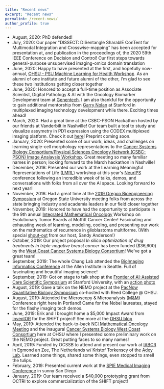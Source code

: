 ```yaml
---
title: "Recent news"
excerpt: "Recent news"
permalink: /recent-news/
author_profile: true
---
```


- August, 2020: PhD defended! 
- July, 2020: Our paper "DISSECT: DISentangle SharablE ConTent for Multimodal Integration and Crosswise-mapping” has been accepted for presentation at, and publication in the proceedings of, the 2020 59th IEEE Conference on Decision and Control! Our first steps towards general-purpose unsupervised imaging-omics domain translation
- June, 2020: Happy to have presented at the first, and hopefully now-annual, [OHSU - PSU Machine Learning for Health Workshop](http://www.pi4cs.org/mlhworkshop). As an alumni of one institute and future alumni of the other, I'm glad to see these two institutions getting closer together
- June, 2020: Honored to accept a full-time position as Associate Scientist, Digital Pathology & AI with the Oncology Biomarker Development team at [Genentech](https://www.gene.com/). I am also thankful for the opportunity to gain additional mentorship from [Garry Nolan](https://web.stanford.edu/group/nolan/) at Stanford in multiplexed imaging technology development while there. Exciting times ahead! 
- March, 2020: Had a great time at the CSBC-PSON Hackathon hosted by our friends at Vanderbilt in Nashville! Our team built a tool to study and visualize assymetry in PD1 expression using the CODEX multiplexed imaging platform. Check it out [here](https://github.com/IAWG-CSBC-PSON/pd1-asymmetry)! Preprint coming soon.
- January, 2020: Presented some of our work, ideas, and challenges on learning single-cell morphology representations to the [Cancer Systems Biology Consortium/Physical Sciences Oncology Network (CSBC-PSON) Image Analaysis Workshop](https://www.synapse.org/#!Synapse:syn20646053). Great meeting so many familiar names in person; looking forward to the March hackathon in Nashville!
- December, 2019: Presented our work at the Learning Meaningful Representations of Life ([LMRL](https://lmrl-bio.github.io/)) workshop at this year's [NeurIPS](https://neurips.cc/) conference following an incredible week of talks, demos, and conversations with folks from all over the AI space. Looking forward to next year!
- November, 2019: Had a great time at the [2019 Oregon Bioengineering Symposium](https://blogs.oregonstate.edu/bioengineering/) at Oregon State University meeting folks from across the state bringing industry and academia leaders in our field closer together
- November, 2019: Honored to have had the opportunity to participate in the 9th annual [Integrated Mathematical Oncology](http://labpages.moffitt.org/imo/) Workshop on Evolutionary Tumor Boards at Moffitt Cancer Center! Fascinating and exhausting week of learning, modeling, coding, and presenting our work on the mathematics of recurrence in glioblastoma multiforme. (With special [shout-out](https://twitter.com/ara_anderson/status/1192819406474272768) from our host, Sandy Anderson!)
- October, 2019: Our project proposal *In silico optimization of drug treatments in triple-negative breast cancer* has been funded ($36,600) by the [West Coast Cancer Systems Biology Consortium](https://csbconsortium.org/news/inaugural-cancer-systems-biology-consortium-west-coast-symposium/)! We've got a great team!
- September, 2019: The whole Chang Lab attended the [BioImaging Informatics Conference](https://alleninstitute.org/events-training/bioimage-informatics-2019/) at the Allen Institute in Seattle. Full of fascinating and beautiful imaging science!
- September, 2019: Got on stage to talk shop at the [Frontier of AI-Assisted Care Scientific Symposium](http://med.stanford.edu/frontierofaicare/abstract.html) at Stanford University, with an [action photo](https://www.flickr.com/photos/184699232@N04/48804546867/in/album-72157711087671666/)
- August, 2019: Gave a talk on the NEMO project at the [PacNow Quantitative Biology Symposium](https://sites.google.com/site/pacnowqb/home) co-hosted with Reed College @ OHSU. 
- August, 2019: Attended the Microscopy & Microanalysis ([M&M](https://www.microscopy.org/MandM/2019/)) Conference right here in Portland! Came for the Nobel laureates, stayed for the flashy imaging tech demos.
- June, 2019: Erik and I brought home a $5,000 Impact Award from [InventOR](https://www.inventoregon.org/post/ohsu-team-shifting-perspective-on-disease-detection-with-ai) for the SHIFT project! See more at the [OHSU blog](https://blogs.ohsu.edu/researchnews/2019/09/19/future-of-digital-pathology-leaps-ahead-with-ai-student-project/) 
- May, 2019: Attended the back-to-back [NCI Mathematical Oncology Meeting](https://www.ohsu.edu/spatial-systems-biomedicine-center/m2ch-center-cancer-systems-biology-mathonc-workshop) and the inaugural [Cancer Systems Biology West Coast Consortium](https://csbconsortium.org/event/inaugural-cancer-systems-biology-consortium-west-coast-symposium/) here at OHSU where I presented some preliminary work on the NEMO project. Great putting faces to so many names!
- April, 2019: Funded by OCSSB to attend and present our work at [IABCR](https://www.iabcr.net/) in Egmond an Zee, The Netherlands w/ Kristof Torkenscy of the [Adey Lab](https://adeylab.org/). Learned some things, shared some things, even stopped to smell the tulips.
- February, 2019: Presented current work at the [SPIE Medical Imaging Conference](https://www.spie.org/conferences-and-exhibitions/past-conferences-and-exhibitions/medical-imaging-2019?SSO=1) in sunny San Diego
- January, 2019: Our team received a $40,000 prototyping grant from OCTRI to explore commercialization of the SHIFT project!
